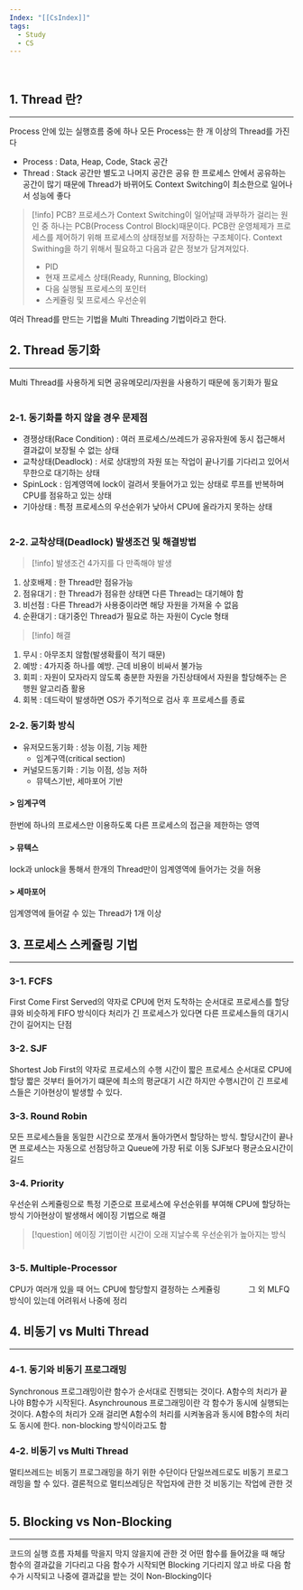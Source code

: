 ```yaml
---
Index: "[[CsIndex]]"
tags:
  - Study
  - CS
---
```

   
## 1. Thread 란?
---
Process 안에 있는 실행흐름 중에 하나
모든 Process는 한 개 이상의 Thread를 가진다

* Process : Data, Heap, Code, Stack 공간
* Thread : Stack 공간만 별도고 나머지 공간은 공유
한 프로세스 안에서 공유하는 공간이 많기 때문에 Thread가 바뀌어도 Context Switching이 최소한으로 일어나서 성능에 좋다

> [!info] PCB?
> 프로세스가 Context Switching이 일어날때 과부하가 걸리는 원인 중 하나는 PCB(Process Control Block)때문이다.
> PCB란 운영체제가 프로세스를 제어하기 위해 프로세스의 상태정보를 저장하는 구조체이다.
> Context Swithing을 하기 위해서 필요하고 다음과 같은 정보가 담겨져있다.
> * PID
> * 현재 프로세스 상태(Ready, Running, Blocking)
> * 다음 실행될 프로세스의 포인터
> * 스케쥴링 및 프로세스 우선순위

여러 Thread를 만드는 기법을 Multi Threading 기법이라고 한다.
   
   
## 2. Thread 동기화
---
Multi Thread를 사용하게 되면 공유메모리/자원을 사용하기 때문에 동기화가 필요
   
### 2-1. 동기화를 하지 않을 경우 문제점
+ 경쟁상태(Race Condition) : 여러 프로세스/쓰레드가 공유자원에 동시 접근해서 결과값이 보장될 수 없는 상태
+ 교착상태(Deadlock) : 서로 상대방의 자원 또는 작업이 끝나기를 기다리고 있어서 무한으로 대기하는 상태
+ SpinLock : 임계영역에 lock이 걸려서 못들어가고 있는 상태로 루프를 반복하며 CPU를 점유하고 있는 상태
+ 기아상태 : 특정 프로세스의 우선순위가 낮아서 CPU에 올라가지 못하는 상태
   
### 2-2. 교착상태(Deadlock) 발생조건 및 해결방법
> [!info] 발생조건
> 4가지를 다 만족해야 발생

1. 상호배제 : 한 Thread만 점유가능
2. 점유대기 : 한 Thread가 점유한 상태면 다른 Thread는 대기해야 함
3. 비선점 : 다른 Thread가 사용중이라면 해당 자원을 가져올 수 없음
4. 순환대기 : 대기중인 Thread가 필요로 하는 자원이 Cycle 형태
   
> [!info] 해결

1. 무시 : 아무조치 않함(발생확률이 적기 때문)
2. 예방 : 4가지중 하나를 예방. 근데 비용이 비싸서 불가능
3. 회피 : 자원이 모자라지 않도록 충분한 자원을 가진상태에서 자원을 할당해주는 은행원 알고리즘 활용
4. 회복 : 데드락이 발생하면 OS가 주기적으로 검사 후 프로세스를 종료
   

### 2-2. 동기화 방식
+ 유저모드동기화 : 성능 이점, 기능 제한
	+ 임계구역(critical section)
+ 커널모드동기화 : 기능 이점, 성능 저하
	+ 뮤텍스기반, 세마포어 기반

#### > 임계구역
한번에 하나의 프로세스만 이용하도록 다른 프로세스의 접근을 제한하는 영역

#### > 뮤텍스
lock과 unlock을 통해서 한개의 Thread만이 임계영역에 들어가는 것을 허용

#### > 세마포어
임계영역에 들어갈 수 있는 Thread가 1개 이상
   
   
## 3. 프로세스 스케쥴링 기법
---
### 3-1. FCFS
First Come First Served의 약자로 CPU에 먼저 도착하는 순서대로 프로세스를 할당
큐와 비슷하게 FIFO 방식이다
처리가 긴 프로세스가 있다면 다른 프로세스들의 대기시간이 길어지는 단점
   
### 3-2. SJF
Shortest Job First의 약자로 프로세스의 수행 시간이 짧은 프로세스 순서대로 CPU에 할당
짧은 것부터 들어가기 떄문에 최소의 평균대기 시간
하지만 수행시간이 긴 프로세스들은 기아현상이 발생할 수 있다.
   
### 3-3. Round Robin
모든 프로세스들을 동일한 시간으로 쪼개서 돌아가면서 할당하는 방식. 
할당시간이 끝나면 프로세스는 자동으로 선점당하고 Queue에 가장 뒤로 이동
SJF보다 평균소요시간이 길드
   
### 3-4. Priority
우선순위 스케쥴링으로 특정 기준으로 프로세스에 우선순위를 부여해 CPU에 할당하는 방식
기아현상이 발생해서 에이징 기법으로 해결
> [!question] 에이징 기법이란 시간이 오래 지날수록 우선순위가 높아지는 방식
   
### 3-5. Multiple-Processor
CPU가 여러개 있을 때 어느 CPU에 할당할지 결정하는 스케쥴링
   
그 외 MLFQ방식이 있는데 어려워서 나중에 정리
   
   
## 4. 비동기 vs Multi Thread
---
### 4-1. 동기와 비동기 프로그래밍
Synchronous 프로그래밍이란 함수가 순서대로 진행되는 것이다.
A함수의 처리가 끝나야 B함수가 시작된다.
Asynchrounous 프로그래밍이란 각 함수가 동시에 실행되는 것이다.
A함수의 처리가 오래 걸리면 A함수의 처리를 시켜놓음과 동시에 B함수의 처리도 동시에 한다.
non-blocking 방식이라고도 함
   
### 4-2. 비동기 vs Multi Thread
멀티쓰레드는 비동기 프로그래밍을 하기 위한 수단이다
단일쓰레드로도 비동기 프로그래밍을 할 수 있다.
결론적으로 멀티쓰레딩은 작업자에 관한 것
비동기는 작업에 관한 것
   
   
## 5. Blocking vs Non-Blocking
---
코드의 실행 흐름 자체를 막을지 막지 않을지에 관한 것
어떤 함수를 들어갔을 때 해당 함수의 결과값을 기다리고 다음 함수가 시작되면 Blocking
기다리지 않고 바로 다음 함수가 시작되고 나중에 결과값을 받는 것이 Non-Blocking이다
   
   
